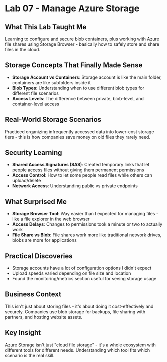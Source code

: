 # Lab 07 - Manage Azure Storage

## What This Lab Taught Me
Learning to configure and secure blob containers, plus working with Azure file shares using Storage Browser - basically how to safely store and share files in the cloud.

## Storage Concepts That Finally Made Sense
- **Storage Account vs Containers**: Storage account is like the main folder, containers are like subfolders inside it
- **Blob Types**: Understanding when to use different blob types for different file scenarios
- **Access Levels**: The difference between private, blob-level, and container-level access

## Real-World Storage Scenarios
Practiced organizing infrequently accessed data into lower-cost storage tiers - this is how companies save money on old files they rarely need.

## Security Learning
- **Shared Access Signatures (SAS)**: Created temporary links that let people access files without giving them permanent permissions
- **Access Control**: How to let some people read files while others can upload/delete
- **Network Access**: Understanding public vs private endpoints

## What Surprised Me
- **Storage Browser Tool**: Way easier than I expected for managing files - like a file explorer in the web browser
- **Access Delays**: Changes to permissions took a minute or two to actually work
- **File Share vs Blob**: File shares work more like traditional network drives, blobs are more for applications

## Practical Discoveries
- Storage accounts have a lot of configuration options I didn't expect
- Upload speeds varied depending on file size and location
- Found the monitoring/metrics section useful for seeing storage usage

## Business Context
This isn't just about storing files - it's about doing it cost-effectively and securely. Companies use blob storage for backups, file sharing with partners, and hosting website assets.

## Key Insight
Azure Storage isn't just "cloud file storage" - it's a whole ecosystem with different tools for different needs. Understanding which tool fits which scenario is the real skill.
